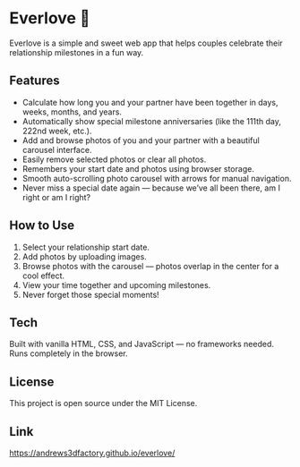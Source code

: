 # Everlove 💖

Everlove is a simple and sweet web app that helps couples celebrate their relationship milestones in a fun way.

## Features

- Calculate how long you and your partner have been together in days, weeks, months, and years.
- Automatically show special milestone anniversaries (like the 111th day, 222nd week, etc.).
- Add and browse photos of you and your partner with a beautiful carousel interface.
- Easily remove selected photos or clear all photos.
- Remembers your start date and photos using browser storage.
- Smooth auto-scrolling photo carousel with arrows for manual navigation.
- Never miss a special date again — because we’ve all been there, am I right or am I right?

## How to Use

1. Select your relationship start date.
2. Add photos by uploading images.
3. Browse photos with the carousel — photos overlap in the center for a cool effect.
4. View your time together and upcoming milestones.
5. Never forget those special moments!

## Tech

Built with vanilla HTML, CSS, and JavaScript — no frameworks needed. Runs completely in the browser.

## License

This project is open source under the MIT License.

## Link

https://andrews3dfactory.github.io/everlove/
